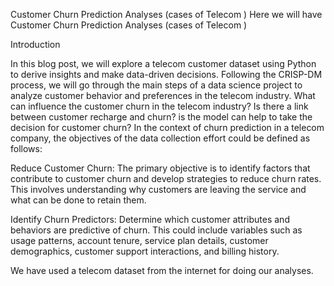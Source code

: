 Customer Churn Prediction Analyses (cases of Telecom )
Here we will have Customer Churn Prediction Analyses (cases of Telecom )

Introduction

In this blog post, we will explore a telecom customer dataset using Python to derive insights and make data-driven decisions. Following the CRISP-DM process, we will go through the main steps of a data science project to analyze customer behavior and preferences in the telecom industry. 
What can influence the customer churn in the telecom industry?
Is there a link between customer recharge and churn?
is the model can help to take the decision for customer churn?
In the context of churn prediction in a telecom company, the objectives of the data collection effort could be defined as follows:

Reduce Customer Churn: The primary objective is to identify factors that contribute to customer churn and develop strategies to reduce churn rates. This involves understanding why customers are leaving the service and what can be done to retain them.

Identify Churn Predictors: Determine which customer attributes and behaviors are predictive of churn. This could include variables such as usage patterns, account tenure, service plan details, customer demographics, customer support interactions, and billing history.

We have used a telecom dataset from the internet for doing our analyses.
